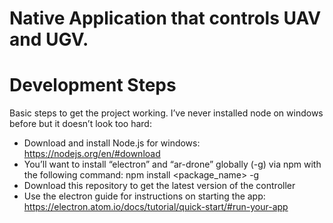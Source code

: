 # Native Application that controls UAV and UGV.
# Development Steps
Basic steps to get the project working. I’ve never installed node on windows before but it doesn’t look too hard:
 - Download and install Node.js for windows: https://nodejs.org/en/#download
 - You’ll want to install “electron” and “ar-drone” globally (-g) via npm with the following command: npm install <package_name> -g
 - Download this repository to get the latest version of the controller
 - Use the electron guide for instructions on starting the app: https://electron.atom.io/docs/tutorial/quick-start/#run-your-app

